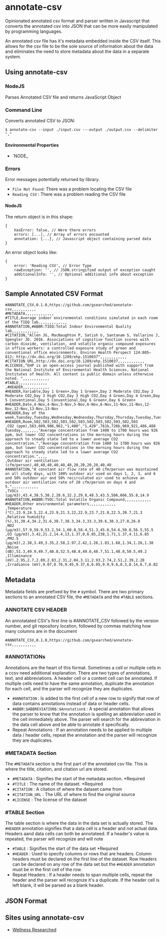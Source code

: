 # annotate-csv
Opinionated annotated csv format and parser written in Javascript that converts the annotated csv into JSON that can be more easily manipulated by programming languages.

An annotated csv file has it's metadata embedded inside the CSV itself. This allows for the csv file to be the sole source of information about the data and eliminates the need to store metadata about the data in a separate system.

## Using annotate-csv 

### NodeJS

Parses Annotated CSV file and returns JavaScript Object

### Command Line

Converts annotated CSV to JSON:

```
$ annotate-csv --input ./input.csv ---output ./output.csv --delimiter "," 
```

#### Environmental Properties

* `NODE_

### Errors

Error messages potentially returned by library.

* `File Not Found`: There was a problem locating the CSV file
* `Reading CSV` : There was a problem reading the CSV file 


#### NodeJS 

The return object is in this shape:

```
{
    hasError: false, // Were there errors 
    errors: [...], // Array of errors encounted
    annotation: {...}, // Javascript object containing parsed data
}

```
An error object looks like:
```
{
    error: 'Reading CSV', // Error Type 
    rawException: '', // JSON.stringified output of exception caught 
    additionalInfo: '', // Optional additional info about exception
}
```



## Sample Annotated CSV Format

```
#ANNOTATE_CSV,0.1.0,https://github.com/gsearched/annotate-csv,,,,,,,,,,,
#METADATA,,,,,,,,,,,,,
#TITLE,Average indoor environmental conditions simulated in each room of the TIEQ lab.,,,,,,,,,,,,
#ANNOTATION,#ABBR:TIEQ:Total Indoor Environmental Quality lab,,,,,,,,,,,,
#CITATION,"Allen JG, MacNaughton P, Satish U, Santanam S, Vallarino J, Spengler JD. 2016. Associations of cognitive function scores with carbon dioxide, ventilation, and volatile organic compound exposures in office workers: a controlled exposure study of green and conventional office environments. Environ Health Perspect 124:805–812; http://dx.doi.org/10.1289/ehp.1510037",,,,,,,,,,,,
#CITATION_URL,http://dx.doi.org/10.1289/ehp.1510037,,,,,,,,,,,,
#LICENSE,"EHP is an open-access journal published with support from the National Institute of Environmental Health Sciences, National Institutes of Health. All content is public domain unless otherwise noted. ",,,,,,,,,,,,
#TABLE,,,,,,,,,,,,,
,#HEADER,,,,,,,,,,,,
#HEADER,Variable,Day 1 Green+,Day 1 Green+,Day 2 Moderate CO2,Day 2 Moderate CO2,Day 3 High CO2,Day 3 High CO2,Day 4 Green,Day 4 Green,Day 5 Conventional,Day 5 Conventional,Day 6 Green+,Day 6 Green+
#HEADER,Date,4-Nov,4-Nov,5-Nov,5-Nov,6-Nov,6-Nov,11-Nov,11-Nov,12-Nov,12-Nov,13-Nov,13-Nov
#HEADER,Day of the week,Tuesday,Tuesday,Wednesday,Wednesday,Thursday,Thursday,Tuesday,Tuesday,Wednesday,Wednesday,Thursday,Thursday
#HEADER,Room,502,503,502,503,502,503,502,503,502,503,502,503
,CO2 (ppm),563,609,906,962,"1,400","1,420",761b,726b,969,921,486,488
Tuesday,,,,,,,,"Average concentration from 1400 to 1700 hours was 926 ppm, but lower CO2 concentrations in the morning hours during the approach to steady state led to a lower average CO2 concentration.","Average concentration from 1400 to 1700 hours was 926 ppm, but lower CO2 concentrations in the morning hours during the approach to steady state led to a lower average CO2 concentration.",,,,
,Outdoor air ventilation (cfm/person),40,40,40,40,40,40,20,20,20,20,40,40
#ANNOTATION,"A constant air flow rate of 40 cfm/person was maintained on all study days, with 100% outdoor air used on days 1, 2, 3, and 6 and 50% outdoor air and 50% recirculated air used to achieve an outdoor air ventilation rate of 20 cfm/person on days 4 and 5.",,,,,,,,,,,,
,TVOCs (μg/m3),43.4,38.5,38.2,28.6,32.2,29.8,48.5,43.5,506,666,55.8,14.9
#ANNOTATION,#ABBR:TVOC:Total Volatile Organic Compound,,,,,,,,,,,,
#HEADER,Other environmental parameters,,,,,,,,,,,,
,Temperature (°C),23.9,24.5,22.4,23.9,21.3,22,22.9,23.7,21.8,22.5,20.7,21.3
,Relative humidity (%),31,30.4,34.2,31.6,38.7,38.3,34.3,33.3,39.6,38.3,27.8,26.8
,NO2 (μg/m3),57.9,58.9,53.2,54.1,60.8,58.4,51.3,45.6,54.6,50.8,56.5,55.5
,O3 (μg/m3),3.42,21.2,14.4,13,1.37,0,6.85,238,1.71,1.37,4.11,6.85
,PM2.5 (μg/m3),2.38,3.49,3.35,2.58,2.97,2.42,1.26,1.83,1.68,1.34,1.26,1.38
,Noise (dB),51.3,49.9,49.7,48.8,52.5,48.8,49.6,48.7,51.1,48.8,50.5,49.2
,Illuminance (mV),2.95,2.7,2.89,2.83,2.31,2.04,3.11,2.93,2.74,2.51,2.39,2.28
,Irradiance (mV),9.07,8.76,9.45,9.37,6,6.05,9.9,9.6,8.3,8.14,6.7,6.82
```

## Metadata

Metadata fields are prefixed by the `#` symbol. There are two primary sections to an annotated CSV file, the `#METADATA` and the `#TABLE` sections. 

### ANNOTATE CSV HEADER

An annotatated CSV's first line is #ANNOTATE_CSV followed by the version number, and git repository location, followed by commas matching how many columns are in the document

```
#ANNOTATE_CSV,0.1.0,https://github.com/gsearched/annotate-csv,,,,,,,,,,,
```


### #ANNOTATIONs

Annotations are the heart of this format. Sometimes a cell or multiple cells in a ccsv need additional explanation. There are two types of annotations, text, and abbreviations. A header cell or a content cell can be annotated. If multiple cells need to have the same annotation, duplicate the annotation for each cell, and the parser will recognize they are duplicates. 

* `#ANNOTATION` : Is added to the first cell of a new row to signify that row of data contains annotations instead of data or header cells. 
* `#ABBR:$ABBREVIATION$:$Annotation$` : A special annotation that allows the parser to know that the annotation is spelling an abbreviation used in the cell immediately above. The parser will search for the abbreviation in the data cell above and be able to annotate it specifically. 
* Repeat Annotations : If an annotation needs to be applied to multiple data / header cells, repeat the annotation and the parser will recognize they are duplicates. 

### #METADATA Section

The `#METADATA` section is the first part of the annotated csv file. This is where the title, citation, and citation url are stored.

* `#METADATA` : Signifies the start of the metadata section. *Required
* `#TITLE` : The name of the dataset. *Required
* `#CITATION` : A citation of where the dataset came from
* `#CITATION_URL` : The URL of where to find the original source
* `#LICENSE` : The license of the dataset


### #TABLE Section

The table section is where the data in the data set is actually stored. The `#HEADER` annotation signifies that a data cell is a header and not actual data. Headers aand data cells can both be annotateed. If a header's value is repeated, the parser will recognize and will note 

* `#TABLE` : Signifies the start of the data set *Required
* `#HEADER` : Used to specify columns or rows that are headers. Column headers must be declared on the first line of the dataset. Row Headers can be declared on any row of the data set but the `#HEADER` annotation must be in the first cell of the row.
* Repeat Headers : If a header needs to span multiple cells, repeat the header and the parser will recognize it's a duplicate. If the header cell is left blank, it will be parsed as a blank header.

## JSON Format


## Sites using annotate-csv

* [Wellness Researched](https://wellnessresearched.com)
